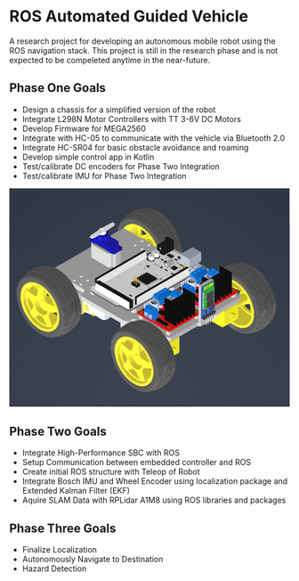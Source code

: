 # ROS Automated Guided Vehicle

A research project for developing an autonomous mobile robot using the ROS navigation stack. This project is still in the research phase and is not expected to be compeleted anytime in the near-future. 

## Phase One Goals
- Design a chassis for a simplified version of the robot
- Integrate L298N Motor Controllers with TT 3-6V DC Motors
- Develop Firmware for MEGA2560
- Integrate with HC-05 to communicate with the vehicle via Bluetooth 2.0
- Integrate HC-SR04 for basic obstacle avoidance and roaming
- Develop simple control app in Kotlin
- Test/calibrate DC encoders for Phase Two Integration
- Test/calibrate IMU for Phase Two Integration

<img src="./media/phase_one_cad.png"  width="600" >

## Phase Two Goals
- Integrate High-Performance SBC with ROS
- Setup Communication between embedded controller and ROS
- Create initial ROS structure with Teleop of Robot
- Integrate Bosch IMU and Wheel Encoder using localization package and Extended Kalman Filter (EKF)
- Aquire SLAM Data with RPLidar A1M8 using ROS libraries and packages

## Phase Three Goals
- Finalize Localization 
- Autonomously Navigate to Destination
- Hazard Detection